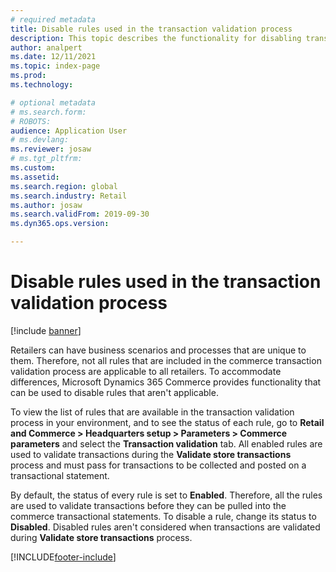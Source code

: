 ```yaml
---
# required metadata
title: Disable rules used in the transaction validation process
description: This topic describes the functionality for disabling transaction validation rules in Microsoft Dynamics 365 Commerce.
author: analpert
ms.date: 12/11/2021
ms.topic: index-page
ms.prod: 
ms.technology: 

# optional metadata
# ms.search.form: 
# ROBOTS: 
audience: Application User
# ms.devlang: 
ms.reviewer: josaw
# ms.tgt_pltfrm: 
ms.custom: 
ms.assetid: 
ms.search.region: global
ms.search.industry: Retail
ms.author: josaw
ms.search.validFrom: 2019-09-30
ms.dyn365.ops.version: 

---
```


# Disable rules used in the transaction validation process

[!include [banner](../includes/banner.md)]

Retailers can have business scenarios and processes that are unique to them. Therefore, not all rules that are included in the commerce transaction validation process are applicable to all retailers. To accommodate differences, Microsoft Dynamics 365 Commerce provides functionality that can be used to disable rules that aren't applicable.

To view the list of rules that are available in the transaction validation process in your environment, and to see the status of each rule, go to **Retail and Commerce \> Headquarters setup \> Parameters \> Commerce parameters** and select the **Transaction validation** tab. All enabled rules are used to validate transactions during the **Validate store transactions** process and must pass for transactions to be collected and posted on a transactional statement.

By default, the status of every rule is set to **Enabled**. Therefore, all the rules are used to validate transactions before they can be pulled into the commerce transactional statements. To disable a rule, change its status to **Disabled**. Disabled rules aren't considered when transactions are validated during **Validate store transactions** process.

[!INCLUDE[footer-include](../includes/footer-banner.md)]
